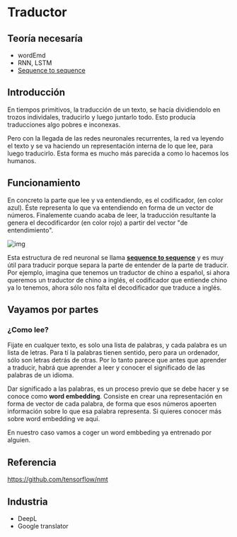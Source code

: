 # Traductor

## Teoría necesaría
* wordEmd
* RNN, LSTM
* [Sequence to sequence](/teoría/seq2seq.md)

## Introducción

En tiempos primitivos, la traducción de un texto, se hacía dividiendolo en trozos individales, traducirlo y luego juntarlo todo. Esto producía traducciones algo pobres e inconexas.

Pero con la llegada de las redes neuronales recurrentes, la red va leyendo el texto y se va haciendo un representación interna de lo que lee, para luego traducirlo. Esta forma es mucho más parecida a como lo hacemos los humanos.

## Funcionamiento

En concreto la parte que lee y va entendiendo, es el codificador, (en color azul). Éste representa lo que va entendiendo en forma de un vector de números. Finalemente cuando acaba de leer, la traducción resultante la genera el decodificardor (en color rojo) a partir del vector "de entendimiento".

![img](https://github.com/tensorflow/nmt/blob/master/nmt/g3doc/img/encdec.jpg)

Esta estructura de red neuronal se llama [**sequence to sequence**](/teoría/seq2seq.md) y es muy útil para traducir porque separa la parte de entender de la parte de traducir. Por ejemplo, imagina que tenemos un traductor de chino a español, si ahora queremos un traductor de chino a inglés, el codificador que entiende chino ya lo tenemos, ahora sólo nos falta el decodificador que traduce a inglés.

## Vayamos por partes

### ¿Como lee?

Fijate en cualquer texto, es solo una lista de palabras, y cada palabra es un lista de letras. Para tí la palabras tienen sentido, pero para un ordenador, sólo son letras detrás de otras. Por lo tanto parece que antes que aprender a traducir, habrá que aprender a leer y conocer el significado de las palabras de un idioma.

Dar significado a las palabras, es un proceso previo que se debe hacer y se conoce como **word embedding**. Consiste en crear una representación en forma de vector de cada palabra, de forma que esos números apoerten información sobre lo que esa palabra representa. Si quieres conocer más sobre word embedding ve aquí.

En nuestro caso vamos a coger un word embbeding ya entrenado por alguien.

## Referencia

https://github.com/tensorflow/nmt

## Industria

 * DeepL
 * Google translator
